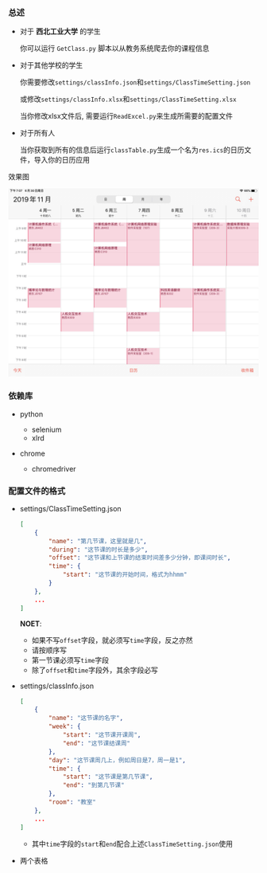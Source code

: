 ### 总述

- 对于 **西北工业大学** 的学生

  你可以运行 `GetClass.py` 脚本以从教务系统爬去你的课程信息

- 对于其他学校的学生

  你需要修改`settings/classInfo.json`和`settings/ClassTimeSetting.json`

  或修改`settings/classInfo.xlsx`和`settings/ClassTimeSetting.xlsx`

  当你修改xlsx文件后, 需要运行`ReadExcel.py`来生成所需要的配置文件


- 对于所有人

  当你获取到所有的信息后运行`classTable.py`生成一个名为`res.ics`的日历文件，导入你的日历应用

效果图

![](material/screenshot.jpg)

### 依赖库

- python
  - selenium
  - xlrd

- chrome
  - chromedriver

### 配置文件的格式

- settings/ClassTimeSetting.json

  ```json
  [
      {
          "name": "第几节课，这里就是几",
          "during": "这节课的时长是多少",
          "offset": "这节课和上节课的结束时间差多少分钟，即课间时长",
          "time": {
              "start": "这节课的开始时间，格式为hhmm"
          }
      },
      ...
  ]
  ```

  **NOET**:
  - 如果不写`offset`字段，就必须写`time`字段，反之亦然
  - 请按顺序写
  - 第一节课必须写`time`字段
  - 除了`offset`和`time`字段外，其余字段必写


- settings/classInfo.json

  ```json
  [
      {
          "name": "这节课的名字",
          "week": {
              "start": "这节课开课周",
              "end": "这节课结课周"
          },
          "day": "这节课周几上，例如周日是7，周一是1",
          "time": {
              "start": "这节课是第几节课",
              "end": "到第几节课"
          },
          "room": "教室"
      },
      ...
  ]
  ```

  - 其中`time`字段的`start`和`end`配合上述`ClassTimeSetting.json`使用

- 两个表格
